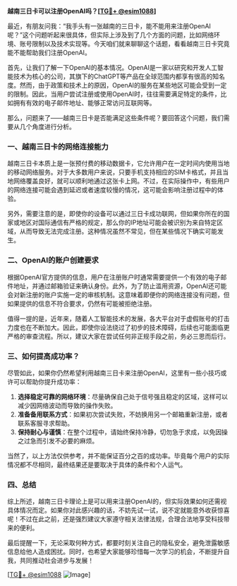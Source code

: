 **越南三日卡可以注册OpenAI吗？[[TG💪+ @esim1088](https://t.me/s/esim1088)]**

最近，有朋友问我：“我手头有一张越南的三日卡，能不能用来注册OpenAI呢？”这个问题听起来很具体，但实际上涉及到了几个方面的问题，比如网络环境、账号限制以及技术实现等。今天咱们就来聊聊这个话题，看看越南三日卡究竟能不能帮助我们注册OpenAI。

首先，让我们了解一下OpenAI的基本情况。OpenAI是一家以研究和开发人工智能技术为核心的公司，其旗下的ChatGPT等产品在全球范围内都享有很高的知名度。然而，由于政策和技术上的原因，OpenAI的服务在某些地区可能会受到一定的限制。因此，当用户尝试注册或使用OpenAI时，往往需要满足特定的条件，比如拥有有效的电子邮件地址、能够正常访问互联网等。

那么，问题来了——越南三日卡是否能满足这些条件呢？要回答这个问题，我们需要从几个角度进行分析。

### 一、越南三日卡的网络连接能力

越南三日卡本质上是一张预付费的移动数据卡，它允许用户在一定时间内使用当地的移动网络服务。对于大多数用户来说，只要手机支持相应的SIM卡格式，并且当地网络覆盖良好，就可以顺利地通过这张卡上网。不过，在实际操作中，有些用户的网络连接可能会遇到延迟或者速度较慢的情况，这可能会影响注册过程中的体验。

另外，需要注意的是，即使你的设备可以通过三日卡成功联网，但如果你所在的国家或地区对国际通信有严格的规定，那么你的IP地址可能会被识别为来自特定区域，从而导致无法完成注册。这种情况虽然不常见，但在某些情况下确实可能发生。

### 二、OpenAI的账户创建要求

根据OpenAI官方提供的信息，用户在注册账户时通常需要提供一个有效的电子邮件地址，并通过邮箱验证来确认身份。此外，为了防止滥用资源，OpenAI还可能会对新注册的账户实施一定的审核机制。这意味着即便你的网络连接没有问题，但如果提供的信息不符合要求，仍然有可能被拒绝注册。

值得一提的是，近年来，随着人工智能技术的发展，各大平台对于虚假账号的打击力度也在不断加大。因此，即使你设法绕过了初步的技术障碍，后续也可能面临更严格的审查流程。所以，建议大家在尝试任何非正规手段之前，务必三思而后行。

### 三、如何提高成功率？

尽管如此，如果你仍然希望利用越南三日卡来注册OpenAI，这里有一些小技巧或许可以帮助你提升成功率：

1. **选择稳定可靠的网络环境**：尽量确保自己处于信号强且稳定的区域，这样可以减少因网络波动而导致的操作失败。
2. **准备备用联系方式**：如果初次尝试失败，不妨换用另一个邮箱重新注册，或者联系客服寻求帮助。
3. **保持耐心与谨慎**：在整个过程中，请始终保持冷静，切勿急于求成，以免因操之过急而引发不必要的麻烦。

当然了，以上方法仅供参考，并不能保证百分之百的成功率。毕竟每个用户的实际情况都不尽相同，最终结果还是要取决于具体的条件和个人运气。

### 四、总结

综上所述，越南三日卡理论上是可以用来注册OpenAI的，但实际效果如何还需视具体情况而定。如果你对此感兴趣的话，不妨先试一试，说不定就能意外收获惊喜呢！不过在此之前，还是强烈建议大家遵守相关法律法规，合理合法地享受科技带来的便利。

最后提醒一下，无论采取何种方式，都要时刻关注自己的隐私安全，避免泄露敏感信息给他人造成困扰。同时，也希望大家能够珍惜每一次学习的机会，不断提升自我，共同推动社会进步与发展！

[[TG💪+ @esim1088](https://t.me/s/esim1088) ![Image](https://i.postimg.cc/4NQfJmqS/Snipaste-2025-05-13-00-14-12.png)]